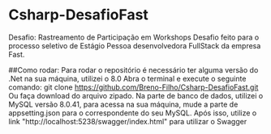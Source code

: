 # Csharp-DesafioFast
Desafio: Rastreamento de Participação em Workshops
Desafio feito para o processo seletivo de Estágio Pessoa desenvolvedora FullStack da empresa Fast. 

##Como rodar:
Para rodar o repositório é necessário ter alguma versão do .Net na sua máquina, utilizei o 8.0
Abra o terminal e execute o seguinte comando: git clone https://github.com/Breno-Filho/Csharp-DesafioFast.git
Ou faça download do arquivo zipado.
Na parte de banco de dados, utilizei o MySQL versão 8.0.41, para acessa na sua máquina, mude a parte de appsetting.json para o correspondente do seu MySQL.
Após isso, utilize o link "http://localhost:5238/swagger/index.html" para utilizar o Swagger
